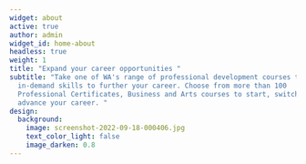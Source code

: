 ```yaml
---
widget: about
active: true
author: admin
widget_id: home-about
headless: true
weight: 1
title: "Expand your career opportunities "
subtitle: "Take one of WA's range of professional development courses to learn
  in-demand skills to further your career. Choose from more than 100
  Professional Certificates, Business and Arts courses to start, switch or
  advance your career. "
design:
  background:
    image: screenshot-2022-09-18-000406.jpg
    text_color_light: false
    image_darken: 0.8
---
```

